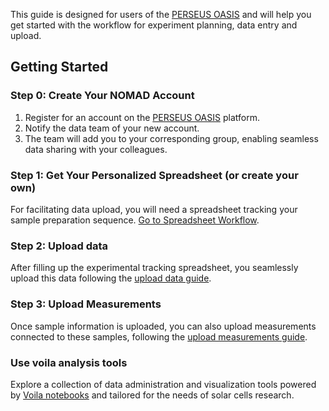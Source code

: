 This guide is designed for users of the [PERSEUS OASIS](https://sol-ai.de/nomad-oasis/gui/search/eln) and will help you get started with the workflow for experiment planning, data entry and upload.

## Getting Started

### Step 0: Create Your NOMAD Account
1. Register for an account on the [PERSEUS OASIS](https://sol-ai.de/nomad-oasis/gui/about/information) platform.
2. Notify the data team of your new account.
3. The team will add you to your corresponding group, enabling seamless data sharing with your colleagues.

### Step 1: Get Your Personalized Spreadsheet (or create your own)
For facilitating data upload, you will need a spreadsheet tracking your sample preparation sequence. [Go to Spreadsheet Workflow](01-spreadsheet_workflow.md).
### Step 2: Upload data
After filling up the experimental tracking spreadsheet, you seamlessly upload this data following the [upload data guide](02-upload_data.md).
### Step 3: Upload Measurements
Once sample information is uploaded, you can also upload measurements connected to these samples, following the [upload measurements guide](03-upload_measurements.md).
### Use voila analysis tools
Explore a collection of data administration and visualization tools powered by [Voila notebooks](04-voila_analysis_tools.md) and tailored for the needs of solar cells research. 
